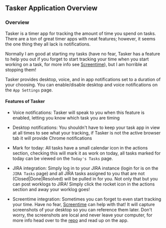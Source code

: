 ## Tasker Application Overview

### Overview
Tasker is a timer app for tracking the amount of time you spend on tasks. There are a ton of great timer apps with neat features; however, it seems the one thing they all lack is notifications.

Normally I am good at starting my tasks (have no fear, Tasker has a feature to help you out if you forget to start tracking your time when you start working on a task, for more info see [Screentime](https://github.com/kkemple/tasker/wiki/Screentime)), but I am horrible at stopping them!

Tasker provides desktop, voice, and in app notifications set to a duration of your choosing. You can enable/disable desktop and voice notifications on the `App Settings` page.

#### Features of Tasker

- Voice notifications: Tasker will speak to you when this feature is enabled, letting you know which task you are timing

- Desktop notifications: You shouldn't have to keep your task app in view at all times to see what your tracking, if Tasker is not the active browser tab it will provide Chrome notifications

- Mark for today: All tasks have a small calendar icon in the actions section, checking this will mark it as work on today, all tasks marked for today can be viewed on the `Today's Tasks` page.

- JIRA integration: Simply log in to your JIRA instance (login for is on the `JIRA Tasks` page) and all JIRA tasks assigned to you that are not (Closed|Done|Resolved) will be pulled in for you. Not only that but you can post worklogs to JIRA! Simply click the rocket icon in the actions section and away your worklog goes!

- Screentime integration: Sometimes you can forget to even start tracking your time. Have no fear, <a href="https://github.com/sprugman/screentime" target="_blank">Screentime</a> can help with that! It will capture screenshots of your desktop so you can reference them later. Don't worry, the screenshots are local and never leave your computer, for more info head over to the <a href="https://github.com/sprugman/screentime" target="_blank">repo</a> and read up on the app.

